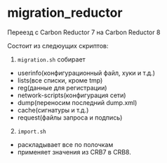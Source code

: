 # migration_reductor
Переезд с Carbon Reductor 7 на Carbon Reductor 8


Состоит из следюущих скриптов:

1) `migration.sh` собирает

- userinfo(конфигурационный файл, хуки и т.д.)
- lists(все списки, кроме tmp)
- reg(данные для регистрации)
- network-scripts(конфигурация сети)
- dump(переносим последний dump.xml)
- cache(сигнатуры и т.д.)
- request(файлы запроса и подпись)

2) `import.sh`
- раскладывает все по полочкам
- применяет значения из CRB7 в CRB8.
